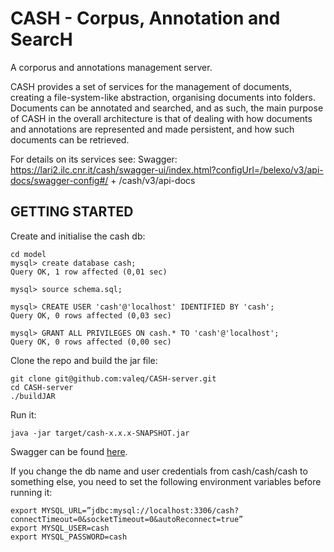 # CASH - Corpus, Annotation and SearcH

A corporus and annotations management server.

CASH provides a set of services for the management of documents, creating a file-system-like abstraction, organising documents into folders. Documents can be annotated and searched, and as such, the main purpose of CASH in the overall architecture is that of dealing with how documents and annotations are represented and made persistent, and how such documents can be retrieved. 

For details on its services see: 
Swagger: https://lari2.ilc.cnr.it/cash/swagger-ui/index.html?configUrl=/belexo/v3/api-docs/swagger-config#/   +   /cash/v3/api-docs


## GETTING STARTED

Create and initialise the cash db:

```
cd model
mysql> create database cash;
Query OK, 1 row affected (0,01 sec)

mysql> source schema.sql;

mysql> CREATE USER 'cash'@'localhost' IDENTIFIED BY 'cash';
Query OK, 0 rows affected (0,03 sec)

mysql> GRANT ALL PRIVILEGES ON cash.* TO 'cash'@'localhost';
Query OK, 0 rows affected (0,00 sec)
```

Clone the repo and build the jar file:

```
git clone git@github.com:valeq/CASH-server.git
cd CASH-server
./buildJAR
```

Run it:

```
java -jar target/cash-x.x.x-SNAPSHOT.jar
```

Swagger can be found [here](http://localhost:8080/swagger-ui/index.html?configUrl=/v3/api-docs/swagger-config#/). 

If you change the db name and user credentials from cash/cash/cash to something else, you need to set the following environment variables before running it:

```
export MYSQL_URL=”jdbc:mysql://localhost:3306/cash?connectTimeout=0&socketTimeout=0&autoReconnect=true”
export MYSQL_USER=cash
export MYSQL_PASSWORD=cash
```
